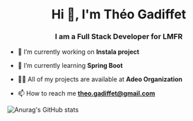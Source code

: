 <h1 align="center">Hi 👋, I'm Théo Gadiffet</h1>
<h3 align="center">I am a Full Stack Developer for LMFR</h3>

- 🔭 I’m currently working on **Instala project**

- 🌱 I’m currently learning **Spring Boot**

- 👨‍💻 All of my projects are available at **Adeo Organization**

- 📫 How to reach me **theo.gadiffet@gmail.com**
  
![Anurag's GitHub stats](https://github-readme-stats.vercel.app/api?username=Gadiffet&count_private=true&show_icons=true&theme=dracula)
